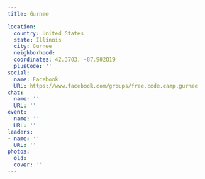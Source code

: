 ```yaml
---
title: Gurnee

location:
  country: United States
  state: Illinois
  city: Gurnee
  neighborhood: 
  coordinates: 42.3703, -87.902019
  plusCode: ''
social:
  name: Facebook
  URL: https://www.facebook.com/groups/free.code.camp.gurnee
chat:
  name: ''
  URL: ''
event:
  name: ''
  URL: ''
leaders:
- name: ''
  URL: ''
photos:
  old: 
  cover: ''
---
```

